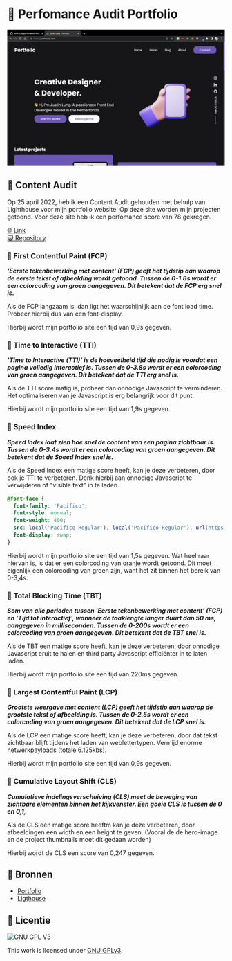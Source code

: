 # 🚀 Perfomance Audit Portfolio
![Mockup Image](https://github.com/JustinLung/performance-matters-performance-audit/blob/main/docs/mockup-image.png?raw=true)

## 🍕 Content Audit
Op 25 april 2022, heb ik een Content Audit gehouden met behulp van Lighthouse voor mijn portfolio website. Op deze site worden mijn projecten getoond. Voor deze site heb ik een perfomance score van 78 gekregen. 

[🌐 Link](https://justinlung.com/)  
[😺 Repository](https://github.com/JustinLung/Portfolio)

### 🍝 First Contentful Paint (FCP)
**_'Eerste tekenbewerking met content' (FCP) geeft het tijdstip aan waarop de eerste tekst of afbeelding wordt getoond. Tussen de 0-1.8s wordt er een colorcoding van groen aangegeven. Dit betekent dat de FCP erg snel is._**

Als de FCP langzaam is, dan ligt het waarschijnlijk aan de font load time. Probeer hierbij dus van een font-display.

Hierbij wordt mijn portfolio site een tijd van 0,9s gegeven. 

### 🥑 Time to Interactive (TTI)
**_'Time to Interactive (TTI)' is de hoeveelheid tijd die nodig is voordat een pagina volledig interactief is. Tussen de 0-3.8s wordt er een colorcoding van groen aangegeven. Dit betekent dat de TTI erg snel is._**

Als de TTI score matig is, probeer dan onnodige Javascript te verminderen. Het optimaliseren van je Javascript is erg belangrijk voor dit punt.

Hierbij wordt mijn portfolio site een tijd van 1,9s gegeven. 

### 🍊 Speed Index
**_Speed Index laat zien hoe snel de content van een pagina zichtbaar is. Tussen de 0-3.4s wordt er een colorcoding van groen aangegeven. Dit betekent dat de Speed Index snel is._**

Als de Speed Index een matige score heeft, kan je deze verbeteren, door ook je TTI te verbeteren. Denk hierbij aan onnodige Javascript te verwijderen of "visible text" in te laden. 

```css
@font-face {
  font-family: 'Pacifico';
  font-style: normal;
  font-weight: 400;
  src: local('Pacifico Regular'), local('Pacifico-Regular'), url(https://fonts.gstatic.com/s/pacifico/v12/FwZY7-Qmy14u9lezJ-6H6MmBp0u-.woff2) format('woff2');
  font-display: swap;
}
```

Hierbij wordt mijn portfolio site een tijd van 1,5s gegeven. Wat heel raar hiervan is, is dat er een colorcoding van oranje wordt getoond. Dit moet eigenlijk een colorcoding van groen zijn, want het zit binnen het bereik van  0-3,4s.

### 🍙 Total Blocking Time (TBT)
**_Som van alle perioden tussen 'Eerste tekenbewerking met content' (FCP) en 'Tijd tot interactief', wanneer de taaklengte langer duurt dan 50 ms, aangegeven in milliseconden. Tussen de 0-200s wordt er een colorcoding van groen aangegeven. Dit betekent dat de TBT snel is._**

Als de TBT een matige score heeft, kan je deze verbeteren, door onnodige Javascript eruit te halen en third party Javascript efficiënter in te laten laden.

Hierbij wordt mijn portfolio site een tijd van 220ms gegeven.

### 🥮 Largest Contentful Paint (LCP)
**_Grootste weergave met content (LCP) geeft het tijdstip aan waarop de grootste tekst of afbeelding is. Tussen de 0-2.5s wordt er een colorcoding van groen aangegeven. Dit betekent dat de LCP snel is._**

Als de LCP een matige score heeft, kan je deze verbeteren, door dat tekst zichtbaar blijft tijdens het laden van weblettertypen. Vermijd enorme netwerkpayloads (totale 6.125kbs).

Hierbij wordt mijn portfolio site een tijd van 0,9s gegeven.

### 🍿 Cumulative Layout Shift (CLS)
**_Cumulatieve indelingsverschuiving (CLS) meet de beweging van zichtbare elementen binnen het kijkvenster. Een goeie CLS is tussen de 0 en 0,1,_**

Als de CLS een matige score heeftm kan je deze verbeteren, door afbeeldingen een width en een height te geven. (Vooral de de hero-image en de project thumbnails moet dit gedaan worden)

Hierbij wordt de CLS een score van  0,247 gegeven.


## 🍫 Bronnen
- [Portfolio](https://justinlung.com/)
- [Ligthouse](https://developers.google.com/web/tools/lighthouse)

## 🍦 Licentie

![GNU GPL V3](https://www.gnu.org/graphics/gplv3-127x51.png)

This work is licensed under [GNU GPLv3](./LICENSE).
